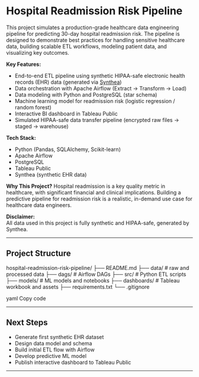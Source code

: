 # Hospital Readmission Risk Pipeline

This project simulates a production-grade healthcare data engineering pipeline for predicting 30-day hospital readmission risk. The pipeline is designed to demonstrate best practices for handling sensitive healthcare data, building scalable ETL workflows, modeling patient data, and visualizing key outcomes.

**Key Features:**
- End-to-end ETL pipeline using synthetic HIPAA-safe electronic health records (EHR) data (generated via [Synthea](https://synthetichealth.github.io/synthea/))
- Data orchestration with Apache Airflow (Extract → Transform → Load)
- Data modeling with Python and PostgreSQL (star schema)
- Machine learning model for readmission risk (logistic regression / random forest)
- Interactive BI dashboard in Tableau Public
- Simulated HIPAA-safe data transfer pipeline (encrypted raw files → staged → warehouse)

**Tech Stack:**
- Python (Pandas, SQLAlchemy, Scikit-learn)
- Apache Airflow
- PostgreSQL
- Tableau Public
- Synthea (synthetic EHR data)

**Why This Project?**
Hospital readmission is a key quality metric in healthcare, with significant financial and clinical implications. Building a predictive pipeline for readmission risk is a realistic, in-demand use case for healthcare data engineers.

**Disclaimer:**  
All data used in this project is fully synthetic and HIPAA-safe, generated by Synthea.

---

## Project Structure

hospital-readmission-risk-pipeline/
├── README.md
├── data/ # raw and processed data
├── dags/ # Airflow DAGs
├── src/ # Python ETL scripts
├── models/ # ML models and notebooks
├── dashboards/ # Tableau workbook and assets
├── requirements.txt
└── .gitignore

yaml
Copy code

---

## Next Steps
- Generate first synthetic EHR dataset
- Design data model and schema
- Build initial ETL flow with Airflow
- Develop predictive ML model
- Publish interactive dashboard to Tableau Public

---
